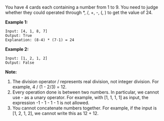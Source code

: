 You have 4 cards each containing a number from 1 to 9. You need to judge whether they could operated through *, /, +, -, (, ) to get the value of 24.

**Example 1:**
```
Input: [4, 1, 8, 7]
Output: True
Explanation: (8-4) * (7-1) = 24
```
**Example 2:**
```
Input: [1, 2, 1, 2]
Output: False
```
**Note:**
1. The division operator / represents real division, not integer division. For example, 4 / (1 - 2/3) = 12.
2. Every operation done is between two numbers. In particular, we cannot use - as a unary operator. For example, with [1, 1, 1, 1] as input, the expression -1 - 1 - 1 - 1 is not allowed.
3. You cannot concatenate numbers together. For example, if the input is [1, 2, 1, 2], we cannot write this as 12 + 12.

